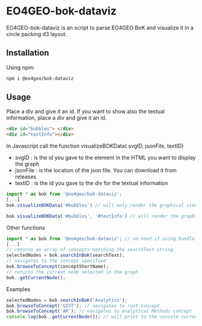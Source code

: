 # EO4GEO-bok-dataviz

EO4GEO-bok-dataviz is an script to parse EO4GEO BoK and visualize it in a circle packing d3 layout.

## Installation

Using npm: 

```bash
npm i @eo4geo/bok-dataviz
```

## Usage

Place a div and give it an id.
If you want to show also the textual information, place a div and give it an id.

```html
<div id="bubbles"> </div>
<div id="textInfo"></div>
```

In Javascript call the function visualizeBOKData( svgID, jsonFile, textID)

- svgID : is the id you gave to the element in the HTML you want to display the graph
- jsonFile : is the location of the json file. You can download it from releases
- textID : is the id you gave to the div for the textual information


```javascript
import * as bok from '@eo4geo/bok-dataviz';
[...]
bok.visualizeBOKData('#bubbles') // will only render the graphical view

bok.visualizeBOKData('#bubbles', '#textInfo') // will render the graphical view and the textual view

```

Other functions

```javascript
import * as bok from '@eo4geo/bok-dataviz'; // no need if using bundle.js
[...]
// returns an array of concepts matching the searchText string
selectedNodes = bok.searchInBoK(searchText); 
// navigates to the concept specified
bok.browseToConcept(conceptShortName); 
// returns the current node selected in the graph
bok..getCurrentNode(); 
```
Examples

```javascript
selectedNodes = bok.searchInBoK('Analytics');
bok.browseToConcept('GIST'); // navigates to root concept
bok.browseToConcept('AM'); // navigates to Analytical Methods concept
console.log(bok..getCurrentNode()); // will print to the console current node

```


